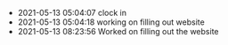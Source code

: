 - 2021-05-13 05:04:07 clock in 
- 2021-05-13 05:04:18 working on filling out website
- 2021-05-13 08:23:56 Worked on filling out the website